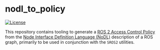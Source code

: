 # nodl_to_policy

[![License](https://img.shields.io/badge/License-Apache%202.0-blue.svg)](https://opensource.org/licenses/Apache-2.0)

This repository contains tooling to generate a
[ROS 2 Access Control Policy](https://design.ros2.org/articles/ros2_access_control_policies.html)
from the [Node Interface Definition Language (NoDL)](https://github.com/ros2/design/pull/266)
description of a ROS graph, primarily to be used in conjunction with the `SROS2` utilities.
